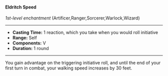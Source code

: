 #### Eldritch Speed
*1st-level enchantment* (Artificer,Ranger,Sorcerer,Warlock,Wizard)
___
- **Casting Time:** 1 reaction, which you take when you would roll initiative
- **Range:** Self
- **Components:** V
- **Duration:** 1 round
---
You gain advantage on the triggering initiative roll, and until the end of your first turn in combat, your walking speed increases by 30 feet.
